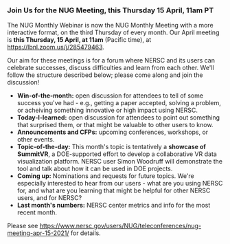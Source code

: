 ### Join Us for the NUG Meeting, this Thursday 15 April, 11am PT

The NUG Monthly Webinar is now the NUG Monthly Meeting with a more 
interactive format, on the third Thursday of every month. Our April
meeting is **this Thursday, 15 April, at 11am** (Pacific time), at 
<https://lbnl.zoom.us/j/285479463>.

Our aim for these meetings is for a forum where NERSC and its users can 
celebrate successes, discuss difficulties and learn from each other. 
We'll follow the structure described below; please come along and join the
discussion!

- **Win-of-the-month:** open discussion for attendees to tell of some 
  success you've had - e.g., getting a paper accepted, solving a problem, 
  or acheiving something innovative or high impact using NERSC.
- **Today-I-learned:** open discussion for attendees to point out something 
  that surprised them, or that might be valuable to other users to know.
- **Announcements and CFPs:** upcoming conferences, workshops, or other events.
- **Topic-of-the-day:** This month's topic is tentatively a **showcase of
  SummitVR**, a DOE-supported effort to develop a collaborative VR data
  visualization platform. NERSC user Simon Woodruff will demonstrate the tool 
  and talk about how it can be used in DOE projects.
- **Coming up:** Nominations and requests for future topics. We're
  especially interested to hear from our users - what are you using
  NERSC for, and what are you learning that might be helpful for other
  NERSC users, and for NERSC?
- **Last month's numbers:** NERSC center metrics and info for the most recent 
  month.

Please see <https://www.nersc.gov/users/NUG/teleconferences/nug-meeting-apr-15-2021/>
for details.
